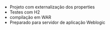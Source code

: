  - Projeto com externalização dos properties
 - Testes com H2
 - compilação em WAR
 - Preparado para servidor de aplicação Weblogic